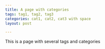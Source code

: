 ```yaml
---
title: A page with categories
tags: tag1, tag2, tag3
categories: cat1, cat2, cat3 with space
layout: post

---
```


This is a page with several tags and categories
